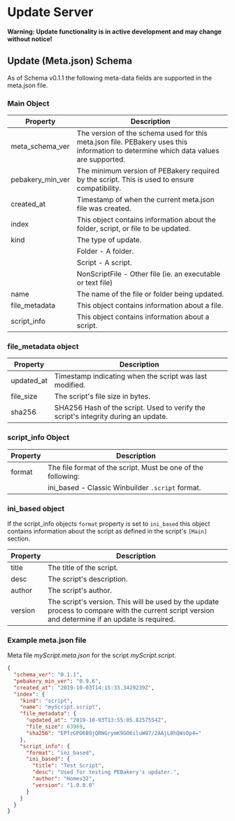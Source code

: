 # Update Server

**Warning: Update functionality is in active development and may change without notice!**

## Update (Meta.json) Schema

As of Schema v0.1.1 the following meta-data fields are supported in the meta.json file.

### Main Object

| Property| Description |
| --- | --- |
| meta_schema_ver | The version of the schema used for this meta.json file. PEBakery uses this information to determine which data values are supported. |
| pebakery_min_ver | The minimum version of PEBakery required by the script. This is used to ensure compatibility. |
| created_at | Timestamp of when the current meta.json file was created. |
| index | This object contains information about the folder, script, or file to be updated. |
| kind | The type of update. |
|| Folder - A folder. |
|| Script - A script. |
|| NonScriptFile - Other file (ie. an executable or text file) |
| name | The name of the file or folder being updated. |
| file_metadata | This object contains information about a file. |
| script_info | This object contains information about a script. |

### file_metadata object

| Property| Description |
| --- | --- |
| updated_at | Timestamp indicating when the script was last modified. |
| file_size | The script's file size in bytes. |
| sha256 | SHA256 Hash of the script. Used to verify the script's integrity during an update. |

### script_info Object

| Property| Description |
| --- | --- |
| format | The file format of the script. Must be one of the following: |
|| ini_based - Classic Winbuilder `.script` format. |

### ini_based object

If the script_info objects `format` property is set to `ini_based` this object contains information about the script as defined in the script's `[Main]` section.

| Property| Description |
| --- | --- |
| title | The title of the script. |
| desc | The script's description. |
| author | The script's author. |
| version | The script's version. This will be used by the update process to compare with the current script version and determine if an update is required. |

### Example meta.json file

Meta file *myScript.meta.json* for the script *myScript.script*.


```json
{
  "schema_ver": "0.1.1",
  "pebakery_min_ver": "0.9.6",
  "created_at": "2019-10-03T14:15:33.3429239Z",
  "index": {
    "kind": "script",
    "name": "myScript.script",
    "file_metadata": {
      "updated_at": "2019-10-03T13:55:05.8257554Z",
      "file_size": 63969,
      "sha256": "EPfzGPO6B9jQRNGrymK9GO6iluW87/2AAjL8hQWsOp4="
    },
    "script_info": {
      "format": "ini_based",
      "ini_based": {
        "title": "Test Script",
        "desc": "Used for testing PEBakery's updater.",
        "author": "Homes32",
        "version": "1.0.0.0"
      }
    }
  }
}
```
